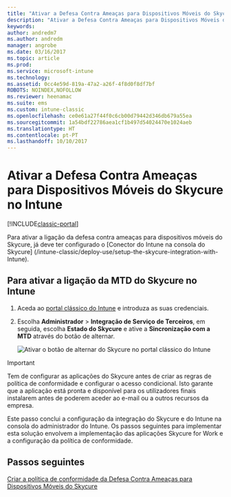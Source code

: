 ```yaml
---
title: "Ativar a Defesa Contra Ameaças para Dispositivos Móveis do Skycure no Intune"
description: "Ativar a Defesa Contra Ameaças para Dispositivos Móveis do Skycure no portal clássico do Intune."
keywords: 
author: andredm7
ms.author: andredm
manager: angrobe
ms.date: 03/16/2017
ms.topic: article
ms.prod: 
ms.service: microsoft-intune
ms.technology: 
ms.assetid: 0cc4e59d-819a-47a2-a26f-4f8d0f8df7bf
ROBOTS: NOINDEX,NOFOLLOW
ms.reviewer: heenamac
ms.suite: ems
ms.custom: intune-classic
ms.openlocfilehash: ce0e61a27f44f0c6cb00d79442d346db679a55ea
ms.sourcegitcommit: 1a54bdf22786aea1cf1b497d54024470e1024aeb
ms.translationtype: HT
ms.contentlocale: pt-PT
ms.lasthandoff: 10/10/2017
---
```

# <a name="enable-skycure-mobile-threat-defense-in-intune"></a>Ativar a Defesa Contra Ameaças para Dispositivos Móveis do Skycure no Intune

[!INCLUDE[classic-portal](../includes/classic-portal.md)]

Para ativar a ligação da defesa contra ameaças para dispositivos móveis do Skycure, já deve ter configurado o [Conector do Intune na consola do Skycure] (/intune-classic/deploy-use/setup-the-skycure-integration-with-Intune).

## <a name="to-enable-the-skycure-mtd-connection-in-intune"></a>Para ativar a ligação da MTD do Skycure no Intune

1.  Aceda ao [portal clássico do Intune](https://manage.microsoft.com/) e introduza as suas credenciais.

2.  Escolha **Administrador** &gt; **Integração de Serviço de Terceiros**, em seguida, escolha **Estado do Skycure** e ative a **Sincronização com a MTD** através do botão de alternar.

    ![Ativar o botão de alternar do Skycure no portal clássico do Intune](../media/mtp/enable-skycure-1.png)

> [!IMPORTANT] 
> Tem de configurar as aplicações do Skycure antes de criar as regras de política de conformidade e configurar o acesso condicional. Isto garante que a aplicação está pronta e disponível para os utilizadores finais instalarem antes de poderem aceder ao e-mail ou a outros recursos da empresa.

Este passo conclui a configuração da integração do Skycure e do Intune na consola do administrador do Intune. Os passos seguintes para implementar esta solução envolvem a implementação das aplicações Skycure for Work e a configuração da política de conformidade.

## <a name="next-steps"></a>Passos seguintes

[Criar a política de conformidade da Defesa Contra Ameaças para Dispositivos Móveis do Skycure](/intune-classic/deploy-use/create-skycure-mobile-threat-defense-compliance-policy)
